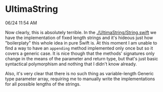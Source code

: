 # UltimaString

06/24 11:54 AM

Now clearly, this is absolutely terrible. In the [./UltimaString/String.swift](./UltimaString/String.swift) we have the implementation of fixed length strings and it's hideous just how "boilerplaty" this whole idea in pure Swift is. At this moment I am unable to find a way to have an `appending` method implemented only once but so it covers a generic case. It is nice though that the methods' signatures only change in the means of the parameter and return type, but that's just basic syntactical polymorphism and nothing that I didn't know already.

Also, it's very clear that there is no such thing as variable-length Generic type parameter array, requiring me to manually write the implementations for all possible lengths of the strings.